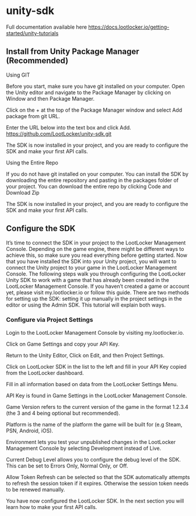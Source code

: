 # unity-sdk
Full documentation available here https://docs.lootlocker.io/getting-started/unity-tutorials

## Install from Unity Package Manager (Recommended)

Using GIT

Before you start, make sure you have git installed on your computer.
Open the Unity editor and navigate to the Package Manager by clicking on Window and then Package Manager.

Click on the + at the top of the Package Manager window and select Add package from git URL.

Enter the URL below into the text box and click Add. 
https://github.com/LootLocker/unity-sdk.git

The SDK is now installed in your project, and you are ready to configure the SDK and make your first API calls.

Using the Entire Repo

If you do not have git installed on your computer. You can install the SDK by downloading the entire repository and pasting in the packages folder of your project.
You can download the entire repo by clicking Code and Download Zip

The SDK is now installed in your project, and you are ready to configure the SDK and make your first API calls.

## Configure the SDK

It’s time to connect the SDK in your project to the LootLocker Management Console. Depending on the game engine, there might be different ways to achieve this, so make sure you read everything before getting started.
Now that you have installed the SDK into your Unity project, you will want to connect the Unity project to your game in the LootLocker Management Console. The following steps walk you through configuring the LootLocker Unity SDK to work with a game that has already been created in the LootLocker Management Console. If you haven’t created a game or account yet, please visit my.lootlocker.io or follow this guide.
There are two methods for setting up the SDK: setting it up manually in the project settings in the editor or using the Admin SDK. This tutorial will explain both ways.

### Configure via Project Settings
Login to the LootLocker Management Console by visiting my.lootlocker.io.

Click on Game Settings and copy your API Key.

Return to the Unity Editor, Click on Edit, and then Project Settings.

Click on LootLocker SDK in the list to the left and fill in your API Key copied from the LootLocker dashboard.

Fill in all information based on data from the LootLocker Settings Menu.

API Key is found in Game Settings in the LootLocker Management Console.

Game Version refers to the current version of the game in the format 1.2.3.4 (the 3 and 4 being optional but recommended).

Platform is the name of the platform the game will be built for (e.g Steam, PSN, Android, iOS).

Environment lets you test your unpublished changes in the LootLocker Management Console by selecting Development instead of Live.

Current Debug Level allows you to configure the debug level of the SDK. This can be set to Errors Only, Normal Only, or Off.

Allow Token Refresh can be selected so that the SDK automatically attempts to refresh the session token if it expires. Otherwise the session token needs to be renewed manually.

You have now configured the LootLocker SDK. In the next section you will learn how to make your first API calls.
